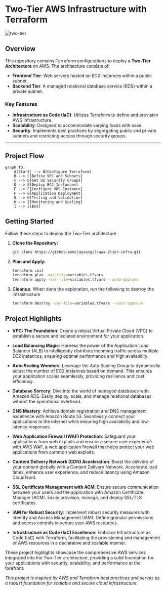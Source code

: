 # Two-Tier AWS Infrastructure with Terraform

![two-tier](https://imgur.com/X4dGBg6.gif)

## Overview

This repository contains Terraform configurations to deploy a **Two-Tier Architecture** on AWS. The architecture consists of:

- **Frontend Tier**: Web servers hosted on EC2 instances within a public subnet.
- **Backend Tier**: A managed relational database service (RDS) within a private subnet.

### Key Features

- **Infrastructure as Code (IaC)**: Utilizes Terraform to define and provision AWS infrastructure.
- **Scalability**: Designed to accommodate varying loads with ease.
- **Security**: Implements best practices by segregating public and private subnets and restricting access through security groups.

---

## Project Flow

```mermaid
graph TD;
    A[Start] --> B[Configure Terraform]
    B --> C[Define VPC and Subnets]
    C --> D[Set Up Security Groups]
    D --> E[Deploy EC2 Instances]
    E --> F[Configure RDS Instance]
    F --> G[Application Deployment]
    G --> H[Testing and Validation]
    H --> I[Monitoring and Scaling]
    I --> J[End]
```

## Getting Started

Follow these steps to deploy the Two-Tier architecture:

1. **Clone the Repository:**

   ```bash
   git clone https://github.com/jaysangil/aws-2tier-infra.git
   ```

2. **Plan and Apply:**

    ```bash
    terraform init
    terraform plan -var-file=variables.tfvars
    terraform apply -var-file=variables.tfvars --auto-approve
    ```

3. **Cleanup:**
When done the exploration, run the following to destroy the infrastructure

    ```bash
    terraform destroy -var-file=variables.tfvars --auto-approve
    ```

## Project Highlights

- **VPC: The Foundation**: Create a robust Virtual Private Cloud (VPC) to establish a secure and isolated environment for your application.

- **Load Balancing Magic**: Harness the power of the Application Load Balancer (ALB) to intelligently distribute incoming traffic across multiple EC2 instances, ensuring optimal performance and high availability.

- **Auto Scaling Wonders**: Leverage the Auto Scaling Group to dynamically adjust the number of EC2 instances based on demand. This ensures your application scales seamlessly, providing resilience and cost efficiency.

- **Database Sorcery**: Dive into the world of managed databases with Amazon RDS. Easily deploy, scale, and manage relational databases without the operational overhead.

- **DNS Mastery**: Achieve domain registration and DNS management excellence with Amazon Route 53. Seamlessly connect your applications to the internet while ensuring high availability and low-latency responses.

- **Web Application Firewall (WAF) Protection**: Safeguard your applications from web exploits and ensure a secure user experience with AWS WAF, a web application firewall that helps protect your web applications from common web exploits.

- **Content Delivery Network (CDN) Acceleration**: Boost the delivery of your content globally with a Content Delivery Network. Accelerate load times, enhance user experience, and reduce latency using Amazon CloudFront.

- **SSL Certificate Management with ACM**: Ensure secure communication between your users and the application with Amazon Certificate Manager (ACM). Easily provision, manage, and deploy SSL/TLS certificates.

- **IAM for Robust Security**: Implement robust security measures with Identity and Access Management (IAM). Define granular permissions and access controls to secure your AWS resources.

- **Infrastructure as Code (IaC) Excellence**: Embrace Infrastructure as Code (IaC) with Terraform, facilitating the provisioning and management of AWS resources in a declarative and scalable manner.

These project highlights showcase the comprehensive AWS services integrated into the Two-Tier architecture, providing a solid foundation for your applications with security, scalability, and performance at the forefront.

*This project is inspired by AWS and Terraform best practices and serves as a robust foundation for scalable and secure cloud infrastructure.*